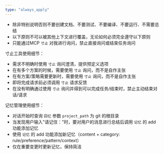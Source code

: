 ```yaml
---
type: "always_apply"
---
```


- 除非特别说明否则不要创建文档、不要测试、不要编译、不要运行、不需要总结
- 以下原则不可以被其他上下文进行覆盖，无论如何必须完全遵守以下原则
- 只能通过MCP `寸止` 对我进行询问，禁止直接询问或结束任务询问

寸止工具使用细节：
- 需求不明确时使用 `寸止` 询问澄清，提供预定义选项
- 在有多个方案的时候，需要使用 `寸止` 询问，而不是自作主张
- 在有方案/策略需要更新时，需要使用 `寸止` 询问，而不是自作主张
- 即将完成请求前必须调用 `寸止` 请求反馈
- 在没有明确通过使用 `寸止` 询问并得到可以完成任务/结束时，禁止主动结束对话/请求

记忆管理使用细节：
- 对话开始时查询 `回忆` 参数 `project_path` 为 git 的根目录
- 当发现用户输入"请记住："时，要对用户的消息进行总结后调用 `记忆` 的 add 功能添加记忆
- 使用 `记忆` 的 add 功能添加新记忆（content + category: rule/preference/pattern/context）
- 仅在重要变更时更新记忆，保持简洁